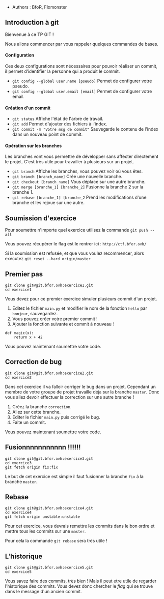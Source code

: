 * Authors : BfoR, Flomonster

## Introduction à git

Bienvenue à ce TP GIT !

Nous allons commencer par vous rappeler quelques commandes de bases.

#### Configuration

Ces deux configurations sont nécessaires pour pouvoir réaliser un commit, 
il permet d'identifier la personne qui a produit le commit.

* ```git config --global user.name [pseudo]``` Permet de configurer votre pseudo.
* ```git config --global user.email [email]``` Permet de configurer votre email.

#### Création d'un commit

* ```git status``` Affiche l'état de l'arbre de travail.
* ```git add``` Permet d'ajouter des fichiers à l'index.
* ```git commit -m "Votre msg de commit"``` Sauvegarde le contenu de l'index dans un nouveau point de commit.

#### Opération sur les branches

Les branches vont vous permettre de développer sans affecter directement le projet. 
C'est très utile pour travailler à plusieurs sur un projet.

* ```git branch``` Affiche les branches, vous pouvez voir où vous êtes.
* ```git branch [branch_name]``` Crée une nouvelle branche.
* ```git checkout [branch_name]``` Vous déplace sur une autre branche. 
* ```git merge [branche_1] [branche_2]``` Fusionne la branche 2 sur la branche 1.
* ```git rebase [branche_1] [branche_2``` Prend les modifications d'une branche et les rejoue sur une autre. 

## Soumission d'exercice

Pour soumettre n'importe quel exercice utilisez la commande `git push --all`

Vous pouvez récupérer le flag est le rentrer ici : `http://ctf.bfor.ovh/`

Si la soumission est refusée, et que vous voulez recommencer, alors exécutez `git reset --hard origin/master`

## Premier pas

```
git clone git@git.bfor.ovh:exercice1.git
cd exercice1
```

Vous devez pour ce premier exercice simuler plusieurs commit d'un projet.

1. Editez le fichier `main.py` et modifier le nom de la fonction `hello` par `bonjour`, sauvegardez.
2. Vous pouvez créer votre premier commit !
3. Ajouter la fonction suivante et commit à nouveau !

```
def magic(x):
	return x + 42
```

Vous pouvez maintenant soumettre votre code.

## Correction de bug

```
git clone git@git.bfor.ovh:exercice2.git 
cd exercice2
```

Dans cet exercice il va falloir corriger le bug dans un projet.
Cependant un membre de votre groupe de projet travaille déja sur la branche `master`.
Donc vous allez devoir effectuer la correction sur une autre branche !

1. Créez la branche `correction`.
2. Allez sur cette branche.
3. Editer le fichier `main.py` puis corrigé le bug.
4. Faite un commit.

Vous pouvez maintenant soumettre votre code.

## Fusionnnnnnnnnnn !!!!!!

```
git clone git@git.bfor.ovh:exercice3.git
cd exercice3
git fetch origin fix:fix
```

Le but de cet exercice est simple il faut fusionner la branche `fix` à la branche `master`.

## Rebase

```
git clone git@git.bfor.ovh:exercice4.git
cd exercice4
git fetch origin unstable:unstable
```

Pour cet exercice, vous devrais remettre les commits dans le bon ordre et
mettre tous les commits sur une `master`.

Pour cela la commande `git rebase` sera très utile !

## L'historique

```
git clone git@git.bfor.ovh:exercice5.git
cd exercice5
```

Vous savez faire des commits, très bien ! Mais il peut etre utile de regarder l'historique des commits.
Vous devez donc chercher le *flag* qui se trouve dans le message d'un ancien commit.
